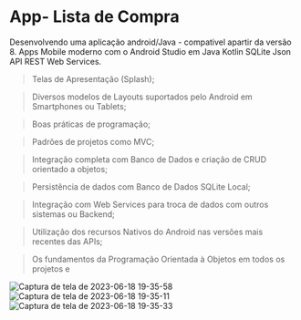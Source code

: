 # App- Lista de Compra
Desenvolvendo uma aplicação android/Java -  compativel apartir da versão 8.
Apps Mobile moderno com o Android Studio em Java Kotlin SQLite Json API REST Web Services.

> Telas de Apresentação (Splash);

>Diversos modelos de Layouts suportados pelo Android em Smartphones ou Tablets;

>Boas práticas de programação;

>Padrões de projetos como MVC;

>Integração completa com Banco de Dados e criação de CRUD orientado a objetos;

>Persistência de dados com Banco de Dados SQLite Local;

>Integração com Web Services para troca de dados com outros sistemas ou Backend;

>Utilização dos recursos Nativos do Android nas versões mais recentes das APIs;

>Os fundamentos da Programação Orientada à Objetos em todos os projetos e

![Captura de tela de 2023-06-18 19-35-58](https://github.com/Gismii/App-Android-List/assets/97984496/12bcf0b9-51d3-401d-99fa-69cc431a4e74)
![Captura de tela de 2023-06-18 19-35-11](https://github.com/Gismii/App-Android-List/assets/97984496/888515a4-4118-4d89-ae2b-66f594ec3db6)
![Captura de tela de 2023-06-18 19-35-33](https://github.com/Gismii/App-Android-List/assets/97984496/1ce80533-da29-4f83-a52d-086687719ee2)





